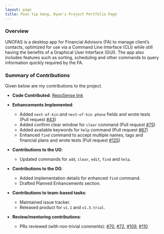 ```yaml
---
layout: page
title: Poon Yip Hang, Ryan's Project Portfolio Page
---
```


### Overview

UNOFAS is a desktop app for Financial Advisors (FA) to manage client’s contacts, optimized for use via a Command Line
Interface (CLI) while still having the benefits of a Graphical User Interface (GUI). The app also includes features
such as sorting, scheduling and other commands to query information quickly required by the FA.

### Summary of Contributions

Given below are my contributions to the project.

* **Code Contributed**: [RepoSense link](https://nus-cs2103-ay2324s1.github.io/tp-dashboard/?search=sopa301&breakdown=true)

* **Enhancements Implemented**:
  * Added `next-of-kin` and `next-of-kin phone` fields and wrote tests
    (Pull request [#43](https://github.com/AY2324S1-CS2103T-F12-1/tp/pull/43))
  * Added confirm clear window for `clear` command
    (Pull request [#75](https://github.com/AY2324S1-CS2103T-F12-1/tp/pull/75))
  * Added available keywords for `help` command
    (Pull request [#67](https://github.com/AY2324S1-CS2103T-F12-1/tp/pull/67))
  * Enhanced `find` command to accept multiple names, tags and financial plans and wrote tests
    (Pull request [#125](https://github.com/AY2324S1-CS2103T-F12-1/tp/pull/125))

* **Contributions to the UG**:
  * Updated commands for `add`, `clear`, `edit`, `find` and `help`.

* **Contributions to the DG**:
  * Added implementation details for enhanced `find` command.
  * Drafted Planned Enhancements section.

* **Contributions to team-based tasks**:
  * Maintained issue tracker.
  * Released product for `v1.1` and `v1.3.trial`.

* **Review/mentoring contributions**:
  * PRs reviewed (with non-trivial comments): [#70](https://github.com/AY2324S1-CS2103T-F12-1/tp/pull/70),
[#72](https://github.com/AY2324S1-CS2103T-F12-1/tp/pull/72),
[#109](https://github.com/AY2324S1-CS2103T-F12-1/tp/pull/109),
[#110](https://github.com/AY2324S1-CS2103T-F12-1/tp/pull/110)

